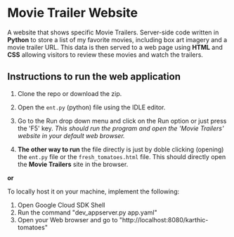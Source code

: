 # Movie Trailer Website #
A website that shows specific Movie Trailers. Server-side code written in **Python** to store a list of my favorite movies, including box art imagery and a movie trailer URL. This data is then served to a web page using **HTML** and **CSS** allowing visitors to review these movies and watch the trailers.

## Instructions to run the web application ##
1. Clone the repo or download the zip.
2. Open the ```ent.py``` (python) file using the IDLE editor.
3. Go to the Run drop down menu and click on the Run option or just press the 'F5' key.
*This should run the program and open the 'Movie Trailers' website in your default web browser.*

1. **The other way to run** the file directly is just by doble clicking (opening) the ```ent.py``` file or the ```fresh_tomatoes.html``` file. This should directly open the **Movie Trailers** site in the browser.

**or**

To locally host it on your machine, implement the following:
1. Open Google Cloud SDK Shell
2. Run the command "dev_appserver.py app.yaml"
3. Open your Web browser and go to "http://localhost:8080/karthic-tomatoes"
